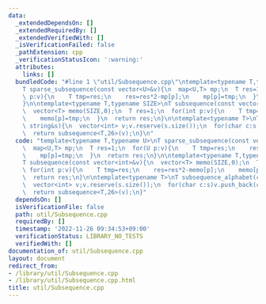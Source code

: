 ```yaml
---
data:
  _extendedDependsOn: []
  _extendedRequiredBy: []
  _extendedVerifiedWith: []
  _isVerificationFailed: false
  _pathExtension: cpp
  _verificationStatusIcon: ':warning:'
  attributes:
    links: []
  bundledCode: "#line 1 \"util/Subsequence.cpp\"\ntemplate<typename T,typename U>\n\
    T sparse_subsequence(const vector<U>&v){\n  map<U,T> mp;\n  T res=1;\n  for(U\
    \ p:v){\n    T tmp=res;\n    res=res*2-mp[p];\n    mp[p]=tmp;\n  }\n  return res;\n\
    }\n\ntemplate<typename T,typename SIZE>\nT subsequence(const vector<int>&v){\n\
    \  vector<T> memo(SIZE,0);\n  T res=1;\n  for(int p:v){\n    T tmp=res;\n    res=res*2-memo[p];\n\
    \    memo[p]=tmp;\n  }\n  return res;\n}\n\ntemplate<typename T>\nT subsequence_alphabet(const\
    \ string&s){\n  vector<int> v;v.reserve(s.size());\n  for(char c:s)v.push_back(c-(c<='Z'?'A':'a'));\n\
    \  return subsequence<T,26>(v);\n}\n"
  code: "template<typename T,typename U>\nT sparse_subsequence(const vector<U>&v){\n\
    \  map<U,T> mp;\n  T res=1;\n  for(U p:v){\n    T tmp=res;\n    res=res*2-mp[p];\n\
    \    mp[p]=tmp;\n  }\n  return res;\n}\n\ntemplate<typename T,typename SIZE>\n\
    T subsequence(const vector<int>&v){\n  vector<T> memo(SIZE,0);\n  T res=1;\n \
    \ for(int p:v){\n    T tmp=res;\n    res=res*2-memo[p];\n    memo[p]=tmp;\n  }\n\
    \  return res;\n}\n\ntemplate<typename T>\nT subsequence_alphabet(const string&s){\n\
    \  vector<int> v;v.reserve(s.size());\n  for(char c:s)v.push_back(c-(c<='Z'?'A':'a'));\n\
    \  return subsequence<T,26>(v);\n}"
  dependsOn: []
  isVerificationFile: false
  path: util/Subsequence.cpp
  requiredBy: []
  timestamp: '2022-11-26 09:34:53+09:00'
  verificationStatus: LIBRARY_NO_TESTS
  verifiedWith: []
documentation_of: util/Subsequence.cpp
layout: document
redirect_from:
- /library/util/Subsequence.cpp
- /library/util/Subsequence.cpp.html
title: util/Subsequence.cpp
---
```

